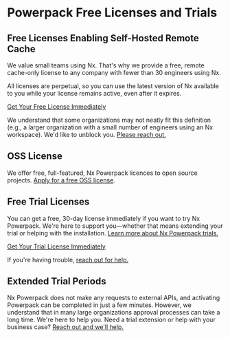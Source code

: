 # Powerpack Free Licenses and Trials

## Free Licenses Enabling Self-Hosted Remote Cache

We value small teams using Nx. That's why we provide a free, remote cache-only license to any company with fewer than 30 engineers using Nx.

All licenses are perpetual, so you can use the latest version of Nx available to you while your license remains active, even after it expires.

[Get Your Free License Immediately](https://cloud.nx.app/powerpack/request/free?utm_source=nx-docs&utm_medium=referral&utm_campaign=powerpack-free-license&utm_content=link&utm_term=self-hosted-remote-cache)

We understand that some organizations may not neatly fit this definition (e.g., a larger organization with a small number of engineers using an Nx workspace). We'd like to unblock you. [Please reach out.](mailto:powerpack-support@nrwl.io)

## OSS License

We offer free, full-featured, Nx Powerpack licences to open source projects. [Apply for a free OSS license](https://docs.google.com/forms/d/e/1FAIpQLSczHgY1NuT1k8paVNO3TcR9cjTfpm6dg1zbG3Ji6zaLURYfcg/viewform).

## Free Trial Licenses

You can get a free, 30-day license immediately if you want to try Nx Powerpack. We're here to support you—whether that means extending your trial or helping with the installation. [Learn more about Nx Powerpack trials.](/assets/powerpack/NxPowerpack-Trial-v1.1.pdf)

[Get Your Trial License Immediately](https://cloud.nx.app/powerpack/request/trial?utm_source=nx-docs&utm_medium=referral&utm_campaign=powerpack-trial&utm_content=link&utm_term=free-trial-license)

If you're having trouble, [reach out for help.](mailto:powerpack-support@nrwl.io)

## Extended Trial Periods

Nx Powerpack does not make any requests to external APIs, and activating Powerpack can be completed in just a few minutes. However, we understand that in many large organizations approval processes can take a long time. We're here to help you. Need a trial extension or help with your business case? [Reach out and we'll help.](mailto:powerpack-support@nrwl.io)
